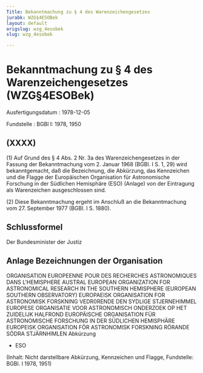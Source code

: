 ```yaml
---
Title: Bekanntmachung zu § 4 des Warenzeichengesetzes
jurabk: WZG§4ESOBek
layout: default
origslug: wzg_4esobek
slug: wzg_4esobek

---
```


# Bekanntmachung zu § 4 des Warenzeichengesetzes (WZG§4ESOBek)

Ausfertigungsdatum
:   1978-12-05

Fundstelle
:   BGBl I: 1978, 1950

## (XXXX)

(1) Auf Grund des § 4 Abs. 2 Nr. 3a des Warenzeichengesetzes in der
Fassung der Bekanntmachung vom 2. Januar 1968 (BGBl. I S. 1, 29) wird
bekanntgemacht, daß die Bezeichnung, die Abkürzung, das Kennzeichen
und die Flagge der Europäischen Organisation für Astronomische
Forschung in der Südlichen Hemisphäre (ESO) (Anlage) von der
Eintragung als Warenzeichen ausgeschlossen sind.

(2) Diese Bekanntmachung ergeht im Anschluß an die Bekanntmachung vom
27\. September 1977 (BGBl. I S. 1880).

## Schlussformel

Der Bundesminister der Justiz

## Anlage Bezeichnungen der Organisation

ORGANISATION EUROPEENNE POUR DES RECHERCHES ASTRONOMIQUES DANS
L'HEMISPHERE AUSTRAL
EUROPEAN ORGANIZATION FOR ASTRONOMICAL RESEARCH IN THE SOUTHERN
HEMISPHERE (EUROPEAN SOUTHERN OBSERVATORY)
EUROPAEISK ORGANISATION FOR ASTRONOMISK FORSKNING
VEDR0RENDE DEN SYDLIGE STJERNEHIMMEL
EUROPESE ORGANISATIE VOOR ASTRONOMISCH ONDERZOEK OP HET ZUIDELIJK
HALFROND
EUROPÄISCHE ORGANISATION FÜR ASTRONOMISCHE FORSCHUNG IN DER SÜDLICHEN
HEMISPHÄRE
EUROPEISK ORGANISATION FÖR ASTRONOMISK FORSKNING RÖRANDE SÖDRA
STJÄRNHIMLEN
Abkürzung

*   ESO



(Inhalt: Nicht darstellbare Abkürzung, Kennzeichen und Flagge,
Fundstelle: BGBl. I 1978, 1951)

